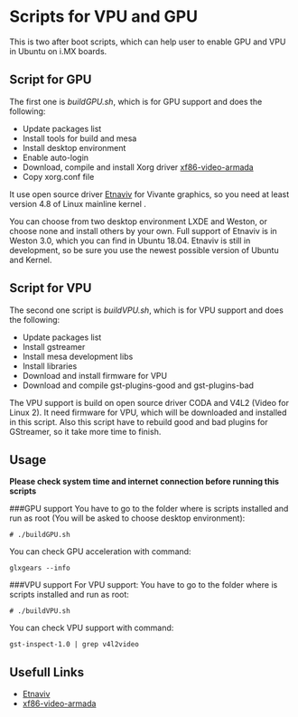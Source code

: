 # Scripts for VPU and GPU

This is two after boot scripts, which can help user to enable GPU and VPU in Ubuntu on i.MX boards. 

## Script for GPU
The first one is *buildGPU.sh*, which is for GPU support and does the following:

* Update packages list
* Install tools for build and mesa
* Install desktop environment 
* Enable auto-login
* Download, compile and install Xorg driver [xf86-video-armada](http://git.arm.linux.org.uk/cgit/xf86-video-armada.git/tree/README?h=unstable-devel) 
* Copy xorg.conf file

It use open source driver [Etnaviv](https://github.com/etnaviv) for Vivante graphics, so 
you need at least version 4.8 of Linux mainline kernel .
 
You can choose from two desktop environment LXDE and Weston, or choose none and install others by your own. 
Full support of Etnaviv is in Weston 3.0, which you can find in Ubuntu 18.04. 
Etnaviv is still in development, so be sure you use the newest possible version of Ubuntu and Kernel.

## Script for VPU
The second one script is *buildVPU.sh*, which is for VPU support and does the following:

* Update packages list
* Install gstreamer
* Install mesa development libs
* Install libraries
* Download and install firmware for VPU
* Download and compile gst-plugins-good and gst-plugins-bad

The VPU support is build on open source driver CODA and V4L2 (Video for Linux 2). It need firmware for VPU, which will be downloaded and installed in
this script. Also this script have to rebuild good and bad plugins for GStreamer, so it take more time to finish.

## Usage
**Please check system time and internet connection before running this scripts**

###GPU support
You have to go to the folder where is scripts installed and run as root 
(You will be asked to choose desktop environment):
```
# ./buildGPU.sh
```

You can check GPU acceleration with command:
```
glxgears --info
```

###VPU support
For VPU support: You have to go to the folder where is scripts installed and run as root:
```
# ./buildVPU.sh
```

You can check VPU support with command:
```
gst-inspect-1.0 | grep v4l2video
```

## Usefull Links

* [Etnaviv](https://github.com/etnaviv)
* [xf86-video-armada](http://git.arm.linux.org.uk/cgit/xf86-video-armada.git/tree/README?h=unstable-devel)







